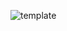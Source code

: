 ![template](https://raw.githubusercontent.com/ShriIraCatalog/resources-two/refs/heads/master/2025/04/20/20250420045041.png)
